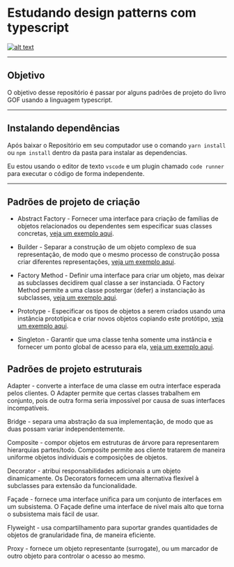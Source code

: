 # Estudando design patterns com typescript

[![alt text](https://blog.rocketseat.com.br/content/images/size/w2000/2019/03/5_ferramentas_em_alta_para_desenvolvedores_React.png "Link para o site de onde a arte saiu :)")](https://blog.rocketseat.com.br/5-ferramentas-em-alta-react/)

---

## Objetivo

O objetivo desse repositório é passar por alguns padrões de projeto do livro GOF usando a linguagem typescript.

---

## Instalando dependências

Após baixar o Repositório em seu computador use o comando `yarn install` ou `npm install` dentro da pasta para instalar as dependencias.

Eu estou usando o editor de texto `vscode` e um plugin chamado `code runner` para executar o código de forma independente.

---

## Padrões de projeto de criação

- Abstract Factory - Fornecer uma interface para criação de famílias de objetos relacionados ou dependentes sem especificar suas classes concretas, [veja um exemplo aqui](./Abstract-Factory/README.md).

- Builder - Separar a construção de um objeto complexo de sua representação, de modo que o mesmo processo de construção possa criar diferentes representações, [veja um exemplo aqui](./Builder/README.md).

- Factory Method - Definir uma interface para criar um objeto, mas deixar as subclasses decidirem qual classe a ser instanciada. O Factory Method permite a uma classe postergar (defer) a instanciação às subclasses, [veja um exemplo aqui](./Factory-Method/README.md).

- Prototype - Especificar os tipos de objetos a serem criados usando uma instância prototípica e criar novos objetos copiando este protótipo, [veja um exemplo aqui](./Prototype/README.md).

- Singleton - Garantir que uma classe tenha somente uma instância e fornecer um ponto global de acesso para ela, [veja um exemplo aqui](./Singleton/README.md).

## Padrões de projeto estruturais

Adapter - converte a interface de uma classe em outra interface esperada pelos clientes. O Adapter permite que certas classes trabalhem em conjunto, pois de outra forma seria impossível por causa de suas interfaces incompatíveis.

Bridge - separa uma abstração da sua implementação, de modo que as duas possam variar independentemente.

Composite - compor objetos em estruturas de árvore para representarem hierarquias partes/todo. Composite permite aos cliente tratarem de maneira uniforme objetos individuais e composições de objetos.

Decorator - atribui responsabilidades adicionais a um objeto dinamicamente. Os Decorators fornecem uma alternativa flexível à subclasses para extensão da funcionalidade.

Façade - fornece uma interface unifica para um conjunto de interfaces em um subsistema. O Façade define uma interface de nível mais alto que torna o subsistema mais fácil de usar.

Flyweight - usa compartilhamento para suportar grandes quantidades de objetos de granularidade fina, de maneira eficiente.

Proxy - fornece um objeto representante (surrogate), ou um marcador de outro objeto para controlar o acesso ao mesmo.
